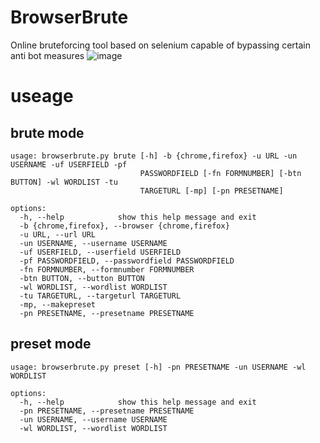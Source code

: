 # BrowserBrute
Online bruteforcing tool based on selenium capable of bypassing certain anti bot measures
![image](https://github.com/malectricasoftware/BrowserBrute/assets/107813117/b794087e-987a-47fd-9ccf-aaecebd2c244)

# useage
## brute mode
```
usage: browserbrute.py brute [-h] -b {chrome,firefox} -u URL -un USERNAME -uf USERFIELD -pf
                             PASSWORDFIELD [-fn FORMNUMBER] [-btn BUTTON] -wl WORDLIST -tu
                             TARGETURL [-mp] [-pn PRESETNAME]

options:
  -h, --help            show this help message and exit
  -b {chrome,firefox}, --browser {chrome,firefox}
  -u URL, --url URL
  -un USERNAME, --username USERNAME
  -uf USERFIELD, --userfield USERFIELD
  -pf PASSWORDFIELD, --passwordfield PASSWORDFIELD
  -fn FORMNUMBER, --formnumber FORMNUMBER
  -btn BUTTON, --button BUTTON
  -wl WORDLIST, --wordlist WORDLIST
  -tu TARGETURL, --targeturl TARGETURL
  -mp, --makepreset
  -pn PRESETNAME, --presetname PRESETNAME
```
 
## preset mode 
```
usage: browserbrute.py preset [-h] -pn PRESETNAME -un USERNAME -wl WORDLIST

options:
  -h, --help            show this help message and exit
  -pn PRESETNAME, --presetname PRESETNAME
  -un USERNAME, --username USERNAME
  -wl WORDLIST, --wordlist WORDLIST
``` 
